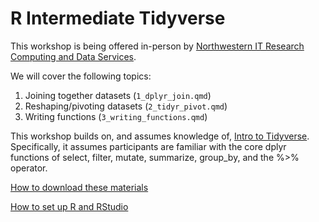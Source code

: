 # R Intermediate Tidyverse

This workshop is being offered in-person by [Northwestern IT Research Computing and Data Services](https://www.it.northwestern.edu/departments/it-services-support/research/).

We will cover the following topics:

1. Joining together datasets (`1_dplyr_join.qmd`)
2. Reshaping/pivoting datasets (`2_tidyr_pivot.qmd`)
3. Writing functions (`3_writing_functions.qmd`)

This workshop builds on, and assumes knowledge of, [Intro to Tidyverse](https://github.com/nuitrcs/R-intro-tidyverse-2023).  Specifically, it assumes participants are familiar with the core dplyr functions of select, filter, mutate, summarize, group_by, and the %>% operator.  

[How to download these materials](https://sites.northwestern.edu/researchcomputing/resources/downloading-from-github/)

[How to set up R and RStudio](https://sites.northwestern.edu/researchcomputing/resources/r-and-rstudio/)
